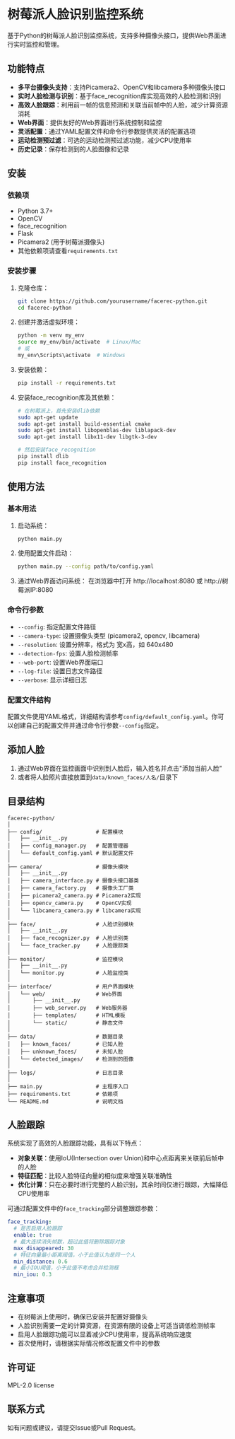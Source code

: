 # 树莓派人脸识别监控系统

基于Python的树莓派人脸识别监控系统，支持多种摄像头接口，提供Web界面进行实时监控和管理。

## 功能特点

- **多平台摄像头支持**：支持Picamera2、OpenCV和libcamera多种摄像头接口
- **实时人脸检测与识别**：基于face_recognition库实现高效的人脸检测和识别
- **高效人脸跟踪**：利用前一帧的信息预测和关联当前帧中的人脸，减少计算资源消耗
- **Web界面**：提供友好的Web界面进行系统控制和监控
- **灵活配置**：通过YAML配置文件和命令行参数提供灵活的配置选项
- **运动检测预过滤**：可选的运动检测预过滤功能，减少CPU使用率
- **历史记录**：保存检测到的人脸图像和记录

## 安装

### 依赖项

- Python 3.7+
- OpenCV
- face_recognition
- Flask
- Picamera2 (用于树莓派摄像头)
- 其他依赖项请查看`requirements.txt`

### 安装步骤

1. 克隆仓库：
   ```bash
   git clone https://github.com/yourusername/facerec-python.git
   cd facerec-python
   ```

2. 创建并激活虚拟环境：
   ```bash
   python -m venv my_env
   source my_env/bin/activate  # Linux/Mac
   # 或
   my_env\Scripts\activate  # Windows
   ```

3. 安装依赖：
   ```bash
   pip install -r requirements.txt
   ```

4. 安装face_recognition库及其依赖：
   ```bash
   # 在树莓派上，首先安装dlib依赖
   sudo apt-get update
   sudo apt-get install build-essential cmake
   sudo apt-get install libopenblas-dev liblapack-dev
   sudo apt-get install libx11-dev libgtk-3-dev
   
   # 然后安装face_recognition
   pip install dlib
   pip install face_recognition
   ```

## 使用方法

### 基本用法

1. 启动系统：
   ```bash
   python main.py
   ```

2. 使用配置文件启动：
   ```bash
   python main.py --config path/to/config.yaml
   ```

3. 通过Web界面访问系统：
   在浏览器中打开 http://localhost:8080 或 http://树莓派IP:8080

### 命令行参数

- `--config`: 指定配置文件路径
- `--camera-type`: 设置摄像头类型 (picamera2, opencv, libcamera)
- `--resolution`: 设置分辨率，格式为 宽x高，如 640x480
- `--detection-fps`: 设置人脸检测帧率
- `--web-port`: 设置Web界面端口
- `--log-file`: 设置日志文件路径
- `--verbose`: 显示详细日志

### 配置文件结构

配置文件使用YAML格式，详细结构请参考`config/default_config.yaml`。你可以创建自己的配置文件并通过命令行参数`--config`指定。

## 添加人脸

1. 通过Web界面在监控画面中识别到人脸后，输入姓名并点击"添加当前人脸"
2. 或者将人脸照片直接放置到`data/known_faces/人名/`目录下

## 目录结构

```
facerec-python/
│
├── config/                 # 配置模块
│   ├── __init__.py
│   ├── config_manager.py   # 配置管理器
│   └── default_config.yaml # 默认配置文件
│
├── camera/                 # 摄像头模块
│   ├── __init__.py
│   ├── camera_interface.py # 摄像头接口基类
│   ├── camera_factory.py   # 摄像头工厂类
│   ├── picamera2_camera.py # Picamera2实现
│   ├── opencv_camera.py    # OpenCV实现
│   └── libcamera_camera.py # libcamera实现
│
├── face/                   # 人脸识别模块
│   ├── __init__.py
│   ├── face_recognizer.py  # 人脸识别类
│   └── face_tracker.py     # 人脸跟踪类
│
├── monitor/                # 监控模块
│   ├── __init__.py
│   └── monitor.py          # 人脸监控类
│
├── interface/              # 用户界面模块
│   └── web/                # Web界面
│       ├── __init__.py
│       ├── web_server.py   # Web服务器
│       ├── templates/      # HTML模板
│       └── static/         # 静态文件
│
├── data/                   # 数据目录
│   ├── known_faces/        # 已知人脸
│   ├── unknown_faces/      # 未知人脸
│   └── detected_images/    # 检测到的图像
│
├── logs/                   # 日志目录
│
├── main.py                 # 主程序入口
├── requirements.txt        # 依赖项
└── README.md               # 说明文档
```

## 人脸跟踪

系统实现了高效的人脸跟踪功能，具有以下特点：

- **对象关联**：使用IoU(Intersection over Union)和中心点距离来关联前后帧中的人脸
- **特征匹配**：比较人脸特征向量的相似度来增强关联准确性
- **优化计算**：只在必要时进行完整的人脸识别，其余时间仅进行跟踪，大幅降低CPU使用率

可通过配置文件中的`face_tracking`部分调整跟踪参数：

```yaml
face_tracking:
  # 是否启用人脸跟踪
  enable: true
  # 最大连续消失帧数，超过此值将删除跟踪对象
  max_disappeared: 30
  # 特征向量最小距离阈值，小于此值认为是同一个人
  min_distance: 0.6
  # 最小IOU阈值，小于此值不考虑合并检测框
  min_iou: 0.3
```

## 注意事项

- 在树莓派上使用时，确保已安装并配置好摄像头
- 人脸识别需要一定的计算资源，在资源有限的设备上可适当调低检测帧率
- 启用人脸跟踪功能可以显着减少CPU使用率，提高系统响应速度
- 首次使用时，请根据实际情况修改配置文件中的参数

## 许可证

MPL-2.0 license

## 联系方式

如有问题或建议，请提交Issue或Pull Request。 

